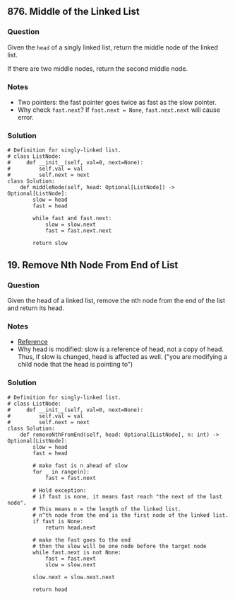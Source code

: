 ## 876. Middle of the Linked List
### Question
Given the `head` of a singly linked list, return the middle node of the linked list.

If there are two middle nodes, return the second middle node.
### Notes
- Two pointers: the fast pointer goes twice as fast as the slow pointer.
- Why check `fast.next`? If `fast.next = None`, `fast.next.next` will cause error.
### Solution
``` 
# Definition for singly-linked list.
# class ListNode:
#     def __init__(self, val=0, next=None):
#         self.val = val
#         self.next = next
class Solution:
    def middleNode(self, head: Optional[ListNode]) -> Optional[ListNode]:
        slow = head
        fast = head

        while fast and fast.next:
            slow = slow.next
            fast = fast.next.next

        return slow
```


## 19. Remove Nth Node From End of List
### Question
Given the head of a linked list, remove the nth node from the end of the list and return its head.
### Notes
- [Reference](https://github.com/qilinz/Leetcode-Practice/blob/main/Study-Plan/Algorithm/Algorithm-I/Day2-5-two-pointers.md)
- Why head is modified: slow is a reference of head, not a copy of head. Thus, if slow is changed, head is affected as well. ("you are modifying a child node that the head is pointing to")
### Solution
``` 
# Definition for singly-linked list.
# class ListNode:
#     def __init__(self, val=0, next=None):
#         self.val = val
#         self.next = next
class Solution:
    def removeNthFromEnd(self, head: Optional[ListNode], n: int) -> Optional[ListNode]:
        slow = head
        fast = head

        # make fast is n ahead of slow
        for _ in range(n):
            fast = fast.next

        # Hold exception:
        # if fast is none, it means fast reach "the next of the last node". 
        # This means n = the length of the linked list. 
        # n^th node from the end is the first node of the linked list.
        if fast is None:
            return head.next

        # make the fast goes to the end
        # then the slow will be one node before the target node
        while fast.next is not None:
            fast = fast.next
            slow = slow.next

        slow.next = slow.next.next

        return head
```